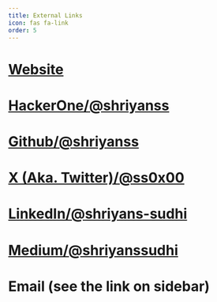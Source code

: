 ```yaml
---
title: External Links
icon: fas fa-link
order: 5
---
```

# <i class="fa-solid fa-globe"></i> <a href="https://www.ss0x00.in/" target="">Website</a>
# <i class="fa-solid fa-h"></i> <a href="https://hackerone.com/shriyanss" target="_blank">HackerOne/@shriyanss</a>
# <i class="fa-brands fa-github"></i> <a href="https://github.com/shriyanss" target="_blank">Github/@shriyanss</a>
# <i class="fa-brands fa-x-twitter"></i> <a href="https://twitter.com/ss0x00" target="_blank">X (Aka. Twitter)/@ss0x00</a>
# <i class="fa-brands fa-linkedin"></i> <a href="https://linkedin.com/in/shriyans-sudhi" target="_blank">LinkedIn/@shriyans-sudhi</a>
# <i class="fa-brands fa-medium"></i> <a href="https://shriyanssudhi.medium.com" target="_blank">Medium/@shriyanssudhi</a>
# <i class="fa-regular fa-envelope"></i> Email (see the link on sidebar)